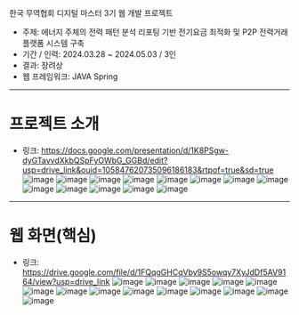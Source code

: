 한국 무역협회 디지털 마스터 3기 웹 개발 프로젝트
- 주제: 에너지 주체의 전력 패턴 분석 리포팅 기반 전기요금 최적화 및 P2P 전력거래 플랫폼 시스템 구축
- 기간 / 인력: 2024.03.28 ~ 2024.05.03 / 3인
- 결과: 장려상
- 웹 프레임워크: JAVA Spring
---
# 프로젝트 소개
- 링크: https://docs.google.com/presentation/d/1K8PSgw-dyGTavvdXkbQSpFyOWbG_GGBd/edit?usp=drive_link&ouid=105847620735096186183&rtpof=true&sd=true
![image](https://github.com/user-attachments/assets/75bf53fa-ede9-45d5-8cb6-5f56e20fe65e)
![image](https://github.com/user-attachments/assets/df17a60d-a2c0-4275-8f91-15fc3dc8660e)
![image](https://github.com/user-attachments/assets/25114acf-80a0-4de4-aa23-5dd97ce592c7)
![image](https://github.com/user-attachments/assets/35fddc68-beb5-44e9-abe2-72c579948736)
![image](https://github.com/user-attachments/assets/62c00f2b-950a-48c1-b4e2-fa3550c25dd6)
![image](https://github.com/user-attachments/assets/767b449b-c33d-4573-a6a6-782b4fe9a974)
![image](https://github.com/user-attachments/assets/f46e70ed-d489-46e2-89fe-aa646056e543)
![image](https://github.com/user-attachments/assets/a49ca897-eb4d-48a7-982f-154b400df0d8)
![image](https://github.com/user-attachments/assets/7f9e3f9c-347e-4790-a2c5-20e69b65a0db)
![image](https://github.com/user-attachments/assets/81c7514a-fd4d-40d5-af27-b69a7db76e29)
![image](https://github.com/user-attachments/assets/12c9927b-cfed-4381-bc52-b3ad5d6e3012)
![image](https://github.com/user-attachments/assets/a345996b-3d54-495c-82ed-b984bfbf29d7)
![image](https://github.com/user-attachments/assets/8307511b-6104-40db-9212-819aa9263cd3)

---
# 웹 화면(핵심) 
- 링크: https://drive.google.com/file/d/1FQqgGHCqVby9S5owqy7XyJdDf5AV9164/view?usp=drive_link
![image](https://github.com/user-attachments/assets/20dbe363-c551-45f5-b5a3-105b9e9a29b0)
![image](https://github.com/user-attachments/assets/6def2445-5c2b-434c-a8a8-8c9a494a2f50)
![image](https://github.com/user-attachments/assets/466316b5-9c85-4d31-8362-46b37a8e28ce)
![image](https://github.com/user-attachments/assets/34457c0a-6b38-49c4-8dbb-58d5032eadb7)
![image](https://github.com/user-attachments/assets/d0cebe23-cd5e-485c-887b-ef06ff4dc143)
![image](https://github.com/user-attachments/assets/f03d31de-fcb5-45ba-99a1-516184d7f372)
![image](https://github.com/user-attachments/assets/5852dec4-b247-4d56-ad7d-149b2bdf0447)
![image](https://github.com/user-attachments/assets/53f6de66-eb3a-46a2-8938-d20ecdf17372)
![image](https://github.com/user-attachments/assets/c91df7f5-8211-4755-933f-d0289b74fc7b)
![image](https://github.com/user-attachments/assets/bb8ce67d-35a2-46ed-a069-456cd0b45408)
![image](https://github.com/user-attachments/assets/279bb55c-0e1d-427b-adaf-6ede544c8010)
![image](https://github.com/user-attachments/assets/abc680f8-f1b1-4596-8a9e-258b4324e542)
![image](https://github.com/user-attachments/assets/65d58716-8339-4cd8-ab31-6df750cbc9d9)
![image](https://github.com/user-attachments/assets/77d1d01c-50b4-4739-bb7d-9ca07895269a)

